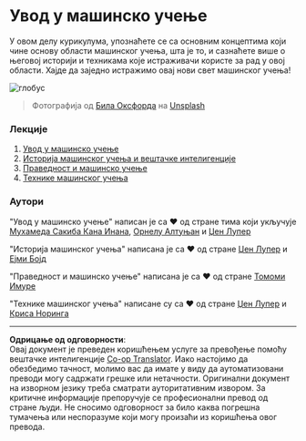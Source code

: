 <!--
CO_OP_TRANSLATOR_METADATA:
{
  "original_hash": "cf8ecc83f28e5b98051d2179eca08e08",
  "translation_date": "2025-09-05T12:34:47+00:00",
  "source_file": "1-Introduction/README.md",
  "language_code": "sr"
}
-->
# Увод у машинско учење

У овом делу курикулума, упознаћете се са основним концептима који чине основу области машинског учења, шта је то, и сазнаћете више о његовој историји и техникама које истраживачи користе за рад у овој области. Хајде да заједно истражимо овај нови свет машинског учења!

![глобус](../../../1-Introduction/images/globe.jpg)
> Фотографија од <a href="https://unsplash.com/@bill_oxford?utm_source=unsplash&utm_medium=referral&utm_content=creditCopyText">Била Оксфорда</a> на <a href="https://unsplash.com/s/photos/globe?utm_source=unsplash&utm_medium=referral&utm_content=creditCopyText">Unsplash</a>
  
### Лекције

1. [Увод у машинско учење](1-intro-to-ML/README.md)
1. [Историја машинског учења и вештачке интелигенције](2-history-of-ML/README.md)
1. [Праведност и машинско учење](3-fairness/README.md)
1. [Технике машинског учења](4-techniques-of-ML/README.md)

### Аутори

"Увод у машинско учење" написан је са ♥️ од стране тима који укључује [Мухамеда Сакиба Кана Инана](https://twitter.com/Sakibinan), [Орнелу Алтуњан](https://twitter.com/ornelladotcom) и [Џен Лупер](https://twitter.com/jenlooper)

"Историја машинског учења" написана је са ♥️ од стране [Џен Лупер](https://twitter.com/jenlooper) и [Ејми Бојд](https://twitter.com/AmyKateNicho)

"Праведност и машинско учење" написана је са ♥️ од стране [Томоми Имуре](https://twitter.com/girliemac)

"Технике машинског учења" написане су са ♥️ од стране [Џен Лупер](https://twitter.com/jenlooper) и [Криса Норинга](https://twitter.com/softchris)

---

**Одрицање од одговорности**:  
Овај документ је преведен коришћењем услуге за превођење помоћу вештачке интелигенције [Co-op Translator](https://github.com/Azure/co-op-translator). Иако настојимо да обезбедимо тачност, молимо вас да имате у виду да аутоматизовани преводи могу садржати грешке или нетачности. Оригинални документ на изворном језику треба сматрати ауторитативним извором. За критичне информације препоручује се професионални превод од стране људи. Не сносимо одговорност за било каква погрешна тумачења или неспоразуме који могу произаћи из коришћења овог превода.